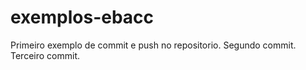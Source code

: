 # exemplos-ebacc


Primeiro exemplo de commit e push no repositorio.
Segundo commit.
Terceiro commit.
